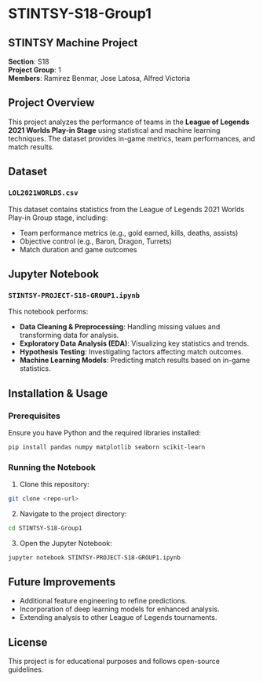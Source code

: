 # STINTSY-S18-Group1

## STINTSY Machine Project

**Section**: S18  
**Project Group**: 1  
**Members**: Ramirez Benmar, Jose Latosa, Alfred Victoria  

## Project Overview
This project analyzes the performance of teams in the **League of Legends 2021 Worlds Play-in Stage** using statistical and machine learning techniques. The dataset provides in-game metrics, team performances, and match results.

## Dataset
### `LOL2021WORLDS.csv`
This dataset contains statistics from the League of Legends 2021 Worlds Play-in Group stage, including:
- Team performance metrics (e.g., gold earned, kills, deaths, assists)
- Objective control (e.g., Baron, Dragon, Turrets)
- Match duration and game outcomes

## Jupyter Notebook
### `STINTSY-PROJECT-S18-GROUP1.ipynb`
This notebook performs:
- **Data Cleaning & Preprocessing**: Handling missing values and transforming data for analysis.
- **Exploratory Data Analysis (EDA)**: Visualizing key statistics and trends.
- **Hypothesis Testing**: Investigating factors affecting match outcomes.
- **Machine Learning Models**: Predicting match results based on in-game statistics.

## Installation & Usage
### Prerequisites
Ensure you have Python and the required libraries installed:
```bash
pip install pandas numpy matplotlib seaborn scikit-learn
```

### Running the Notebook
1. Clone this repository:
```bash
git clone <repo-url>
```
2. Navigate to the project directory:
```bash
cd STINTSY-S18-Group1
```
3. Open the Jupyter Notebook:
```bash
jupyter notebook STINTSY-PROJECT-S18-GROUP1.ipynb
```

## Future Improvements
- Additional feature engineering to refine predictions.
- Incorporation of deep learning models for enhanced analysis.
- Extending analysis to other League of Legends tournaments.

## License
This project is for educational purposes and follows open-source guidelines.
